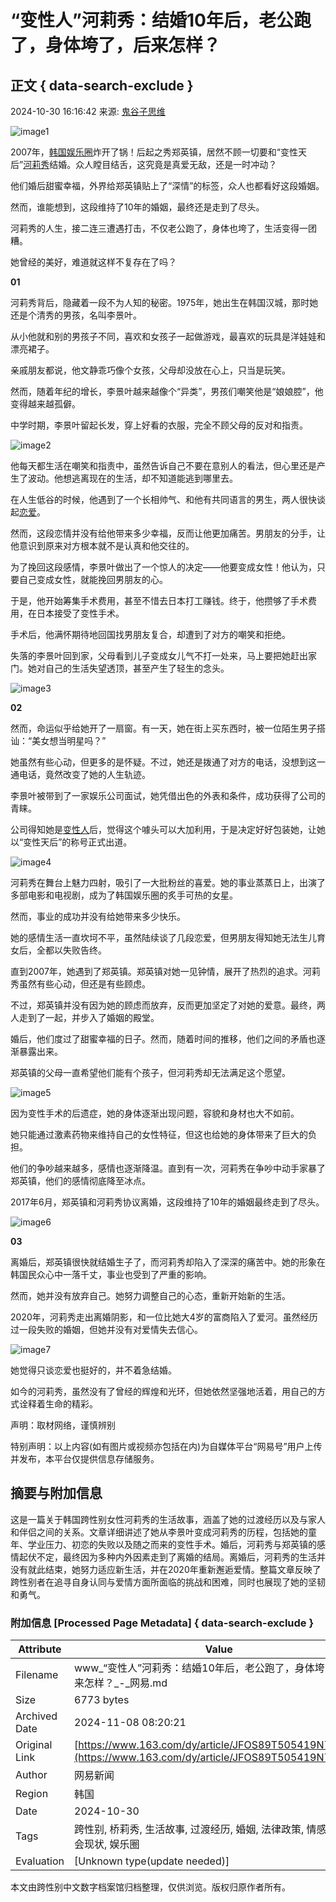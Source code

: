 # “变性人”河莉秀：结婚10年后，老公跑了，身体垮了，后来怎样？

## 正文 { data-search-exclude }


2024-10-30 16:16:42 来源: [鬼谷子思维](https://www.163.com/dy/media/T1562589545799.html)

![image1](https://nimg.ws.126.net/?url=http%3A%2F%2Fdingyue.ws.126.net%2F2024%2F1030%2F14ff5948j00sm5tl5001od000og00ogm.jpg&thumbnail=660x2147483647&quality=80&type=jpg)

2007年，[韩国](https://ent.163.com/keywords/9/e/97e956fd/1.html)[娱乐圈](https://ent.163.com/keywords/5/3/5a314e505708/1.html)炸开了锅！后起之秀郑英镇，居然不顾一切要和“变性天后”[河莉秀](https://ent.163.com/keywords/6/b/6cb3838979c0/1.html)结婚。众人瞠目结舌，这究竟是真爱无敌，还是一时冲动？

他们婚后甜蜜幸福，外界给郑英镇贴上了“深情”的标签，众人也都看好这段婚姻。

然而，谁能想到，这段维持了10年的婚姻，最终还是走到了尽头。

河莉秀的人生，接二连三遭遇打击，不仅老公跑了，身体也垮了，生活变得一团糟。

她曾经的美好，难道就这样不复存在了吗？

**01**

河莉秀背后，隐藏着一段不为人知的秘密。1975年，她出生在韩国汉城，那时她还是个清秀的男孩，名叫李景叶。

从小他就和别的男孩子不同，喜欢和女孩子一起做游戏，最喜欢的玩具是洋娃娃和漂亮裙子。

亲戚朋友都说，他文静乖巧像个女孩，父母却没放在心上，只当是玩笑。

然而，随着年纪的增长，李景叶越来越像个“异类”，男孩们嘲笑他是“娘娘腔”，他变得越来越孤僻。

中学时期，李景叶留起长发，穿上好看的衣服，完全不顾父母的反对和指责。

![image2](https://nimg.ws.126.net/?url=http%3A%2F%2Fdingyue.ws.126.net%2F2024%2F1030%2Fe381df34j00sm5tl5001ud000u000igm.jpg&thumbnail=660x2147483647&quality=80&type=jpg)

他每天都生活在嘲笑和指责中，虽然告诉自己不要在意别人的看法，但心里还是产生了波动。他想逃离现在的生活，却不知道能逃到哪里去。

在人生低谷的时候，他遇到了一个长相帅气、和他有共同语言的男生，两人很快谈起[恋爱](https://ent.163.com/keywords/6/4/604b7231/1.html)。

然而，这段恋情并没有给他带来多少幸福，反而让他更加痛苦。男朋友的分手，让他意识到原来对方根本就不是认真和他交往的。

为了挽回这段感情，李景叶做出了一个惊人的决定——他要变成女性！他认为，只要自己变成女性，就能挽回男朋友的心。

于是，他开始筹集手术费用，甚至不惜去日本打工赚钱。终于，他攒够了手术费用，在日本接受了变性手术。

手术后，他满怀期待地回国找男朋友复合，却遭到了对方的嘲笑和拒绝。

失落的李景叶回到家，父母看到儿子变成女儿气不打一处来，马上要把她赶出家门。她对自己的生活失望透顶，甚至产生了轻生的念头。

![image3](https://nimg.ws.126.net/?url=http%3A%2F%2Fdingyue.ws.126.net%2F2024%2F1030%2F3867e802j00sm5tl5001ld000sg00tem.jpg&thumbnail=660x2147483647&quality=80&type=jpg)

**02**

然而，命运似乎给她开了一扇窗。有一天，她在街上买东西时，被一位陌生男子搭讪：“美女想当明星吗？”

她虽然有些心动，但更多的是怀疑。不过，她还是拨通了对方的电话，没想到这一通电话，竟然改变了她的人生轨迹。

李景叶被带到了一家娱乐公司面试，她凭借出色的外表和条件，成功获得了公司的青睐。

公司得知她是[变性人](https://ent.163.com/keywords/5/d/53d860274eba/1.html)后，觉得这个噱头可以大加利用，于是决定好好包装她，让她以“变性天后”的称号正式出道。

![image4](https://nimg.ws.126.net/?url=http%3A%2F%2Fdingyue.ws.126.net%2F2024%2F1030%2Ffdc3a9dej00sm5tl5002jd000u000ujm.jpg&thumbnail=660x2147483647&quality=80&type=jpg)

河莉秀在舞台上魅力四射，吸引了一大批粉丝的喜爱。她的事业蒸蒸日上，出演了多部电影和电视剧，成为了韩国娱乐圈的炙手可热的女星。

然而，事业的成功并没有给她带来多少快乐。

她的感情生活一直坎坷不平，虽然陆续谈了几段恋爱，但男朋友得知她无法生儿育女后，全都以失败告终。

直到2007年，她遇到了郑英镇。郑英镇对她一见钟情，展开了热烈的追求。河莉秀虽然有些心动，但还是有些顾虑。

不过，郑英镇并没有因为她的顾虑而放弃，反而更加坚定了对她的爱意。最终，两人走到了一起，并步入了婚姻的殿堂。

婚后，他们度过了甜蜜幸福的日子。然而，随着时间的推移，他们之间的矛盾也逐渐暴露出来。

郑英镇的父母一直希望他们能有个孩子，但河莉秀却无法满足这个愿望。

![image5](https://nimg.ws.126.net/?url=http%3A%2F%2Fdingyue.ws.126.net%2F2024%2F1030%2F06f88660j00sm5tl5003jd000s400xym.jpg&thumbnail=660x2147483647&quality=80&type=jpg)

因为变性手术的后遗症，她的身体逐渐出现问题，容貌和身材也大不如前。

她只能通过激素药物来维持自己的女性特征，但这也给她的身体带来了巨大的负担。

他们的争吵越来越多，感情也逐渐降温。直到有一次，河莉秀在争吵中动手家暴了郑英镇，他们的感情彻底降至冰点。

2017年6月，郑英镇和河莉秀协议离婚，这段维持了10年的婚姻最终走到了尽头。

![image6](https://nimg.ws.126.net/?url=http%3A%2F%2Fdingyue.ws.126.net%2F2024%2F1030%2Ff6d1d4a3j00sm5tl50020d000qm00pkm.jpg&thumbnail=660x2147483647&quality=80&type=jpg)

**03**

离婚后，郑英镇很快就结婚生子了，而河莉秀却陷入了深深的痛苦中。她的形象在韩国民众心中一落千丈，事业也受到了严重的影响。

然而，她并没有放弃自己。她努力调整自己的心态，重新开始新的生活。

2020年，河莉秀走出离婚阴影，和一位比她大4岁的富商陷入了爱河。虽然经历过一段失败的婚姻，但她并没有对爱情失去信心。

![image7](https://nimg.ws.126.net/?url=http%3A%2F%2Fdingyue.ws.126.net%2F2024%2F1030%2Fd9b65feej00sm5tl5001zd000u000uem.jpg&thumbnail=660x2147483647&quality=80&type=jpg)

她觉得只谈恋爱也挺好的，并不着急结婚。

如今的河莉秀，虽然没有了曾经的辉煌和光环，但她依然坚强地活着，用自己的方式诠释着生命的精彩。

声明：取材网络，谨慎辨别

特别声明：以上内容(如有图片或视频亦包括在内)为自媒体平台“网易号”用户上传并发布，本平台仅提供信息存储服务。

## 摘要与附加信息

<!-- tcd_abstract -->
这是一篇关于韩国跨性别女性河莉秀的生活故事，涵盖了她的过渡经历以及与家人和伴侣之间的关系。文章详细讲述了她从李景叶变成河莉秀的历程，包括她的童年、学业压力、初恋的失败以及随之而来的变性手术。婚后，河莉秀与郑英镇的感情起伏不定，最终因为多种内外因素走到了离婚的结局。离婚后，河莉秀的生活并没有就此结束，她努力适应新生活，并在2020年重新邂逅爱情。整篇文章反映了跨性别者在追寻自身认同与爱情方面所面临的挑战和困难，同时也展现了她的坚韧和勇气。
<!-- tcd_abstract_end -->

### 附加信息 [Processed Page Metadata] { data-search-exclude }

| Attribute       | Value                                  |
|-----------------|----------------------------------------|
| Filename        | www_“变性人”河莉秀：结婚10年后，老公跑了，身体垮了，后来怎样？_-_网易.md                             |
| Size            | 6773 bytes                           |
| Archived Date   | 2024-11-08 08:20:21                             |
| Original Link   | [https://www.163.com/dy/article/JFOS89T505419N70.html](https://www.163.com/dy/article/JFOS89T505419N70.html)                       |
| Author          | 网易新闻                               |
| Region          | 韩国                               |
| Date            | 2024-10-30                                 |
| Tags            | 跨性别, 桥莉秀, 生活故事, 过渡经历, 婚姻, 法律政策, 情感关系, 社会现状, 娱乐圈                                 |
| Evaluation            | [Unknown type(update needed)]                                 |
<!-- tcd_table_end -->

本文由跨性别中文数字档案馆归档整理，仅供浏览。版权归原作者所有。

